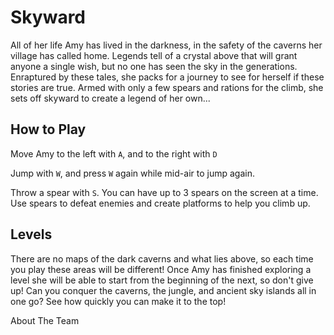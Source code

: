 ﻿
# Skyward

All of her life Amy has lived in the darkness, in the safety of the caverns her village has called home. Legends tell of a crystal above that will grant anyone a single wish, but no one has seen the sky in the generations. Enraptured by these tales, she packs for a journey to see for herself if these stories are true. Armed with only a few spears and rations for the climb, she sets off skyward to create a legend of her own...

## How to Play

Move Amy to the left with  `A`, and to the right with  `D`

Jump with  `W`, and press  `W`  again while mid-air to jump again.

Throw a spear with  `S`. You can have up to 3 spears on the screen at a time. Use spears to defeat enemies and create platforms to help you climb up.

## Levels

There are no maps of the dark caverns and what lies above, so each time you play these areas will be different! Once Amy has finished exploring a level she will be able to start from the beginning of the next, so don't give up! Can you conquer the caverns, the jungle, and ancient sky islands all in one go? See how quickly you can make it to the top!

About The Team
